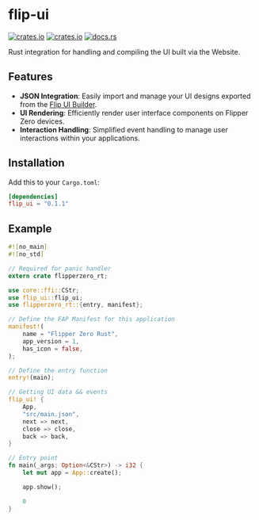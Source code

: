 # flip-ui

[![crates.io](https://img.shields.io/crates/v/flip-ui.svg)](https://crates.io/crates/flip-ui)
[![crates.io](https://img.shields.io/crates/d/flip-ui.svg)](https://crates.io/crates/flip-ui)
[![docs.rs](https://docs.rs/flip-ui/badge.svg)](https://docs.rs/flip-ui)

Rust integration for handling and compiling the UI built via the Website.

## Features

- **JSON Integration**: Easily import and manage your UI designs exported from the [Flip UI Builder](https://flip-ui.github.io/).
- **UI Rendering**: Efficiently render user interface components on Flipper Zero devices.
- **Interaction Handling**: Simplified event handling to manage user interactions within your applications.

## Installation

Add this to your `Cargo.toml`:

```toml
[dependencies]
flip_ui = "0.1.1"
```

## Example

```rust
#![no_main]
#![no_std]

// Required for panic handler
extern crate flipperzero_rt;

use core::ffi::CStr;
use flip_ui::flip_ui;
use flipperzero_rt::{entry, manifest};

// Define the FAP Manifest for this application
manifest!(
	name = "Flipper Zero Rust",
	app_version = 1,
	has_icon = false,
);

// Define the entry function
entry!(main);

// Getting UI data && events
flip_ui! {
	App,
	"src/main.json",
	next => next,
	close => close,
	back => back,
}

// Entry point
fn main(_args: Option<&CStr>) -> i32 {
	let mut app = App::create();

	app.show();

	0
}
```
